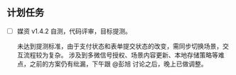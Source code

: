 ## 计划任务

- [ ] 媒资 v1.4.2 自测，代码评审，目标提测。

  未达到提测标准，由于支付状态和表单提交状态的改变，需同步切换场景，交互流程较为复杂。
  涉及到多微信号授权、场景内容更新、本地存储策略等难点，之前的方案仍有纰漏，下午跟 @彭旭 讨论之后，晚上已做调整。
